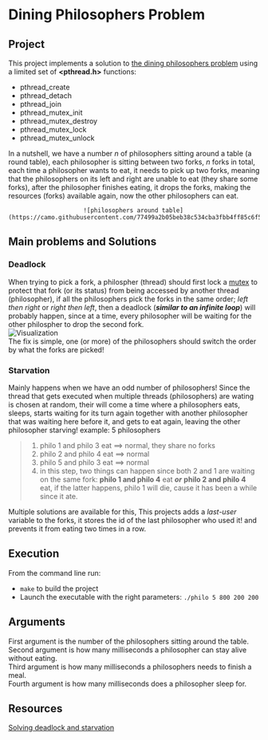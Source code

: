 # Dining Philosophers Problem

## Project

This project implements a solution to [the dining philosophers problem](https://en.wikipedia.org/wiki/Dining_philosophers_problem) using a limited set of **<pthread.h>** functions:
  - pthread_create
  - pthread_detach
  - pthread_join
  - pthread_mutex_init
  - pthread_mutex_destroy
  - pthread_mutex_lock
  - pthread_mutex_unlock

In a nutshell, we have a number _n_ of philosophers sitting around a table (a round table), each philosopher is sitting between two forks, _n_ forks in
total, each time a philosopher wants to eat, it needs to pick up two forks, meaning that the philosophers on its left and right are unable to eat
(they share some forks), after the philosopher finishes eating, it drops the forks, making the resources (forks) available again, now the other
philosophers can eat.  

                         ![philosophers around table](https://camo.githubusercontent.com/77499a2b05beb38c534cba3fbb4ff85c6f59d43cfc8c7dd9807fc92b406bba56/68747470733a2f2f616469742e696f2f696d67732f64696e696e675f7068696c6f736f70686572732f61745f7468655f7461626c652e706e67)

## Main problems and Solutions
 
### Deadlock
  
  When trying to pick a fork, a philospher (thread) should first lock a [mutex](https://en.wikipedia.org/wiki/Lock_(computer_science)) to protect that fork
  (or its status) from being accessed by another thread (philosopher), if all the philosophers pick the forks in the same order; _left then right_ or _right then 
  left_, then a deadlock (**_similar to an infinite loop_**) will probably happen, since at a time, every philosopher will be waiting for the other philospher to 
  drop the second fork.  
  ![Visualization](https://cf2.ppt-online.org/files2/slide/i/IXmgTJMhE12oNPvnW40tYaRB5SkpsKH3rAL6ed/slide-38.jpg)  
  The fix is simple, one (or more) of the philosophers should switch the order by what the forks are picked!
  
### Starvation
 
 Mainly happens when we have an odd number of philosophers!
 Since the thread that gets executed when multiple threads (philosophers) are wating is chosen at random, their will come a time where a philosophers
 eats, sleeps, starts waiting for its turn again together with another philosopher that was waiting here before it, and gets to eat again, leaving the other 
 philosopher starving!
 example: 5 philosophers
 > 1. philo 1 and philo 3 eat ==> normal, they share no forks
 > 2. philo 2 and philo 4 eat ==> normal
 > 3. philo 5 and philo 3 eat ==> normal
 > 4. in this step, two things can happen since both 2 and 1 are waiting on the same fork: **philo 1 and philo 4** eat ***or*** **philo 2 and philo 4** eat, if  the latter happens, philo 1 will die, cause it has been a while since it ate.
  
Multiple solutions are available for this, This projects adds a _last-user_ variable to the forks, it stores the id of the last philosopher who used it! and
prevents it from eating two times in a row.
  
## Execution

From the command line run:

  - `make` to build the project
  - Launch the executable with the right parameters: `./philo 5 800 200 200`

## Arguments

First argument is the number of the philosophers sitting around the table.  
Second argument is how many milliseconds a philosopher can stay alive without eating.  
Third argument is how many milliseconds a philosophers needs to finish a meal.  
Fourth argument is how many milliseconds does a philosopher sleep for.  

## Resources

[Solving deadlock and starvation](http://web.eecs.utk.edu/~mbeck/classes/cs560/560/notes/Dphil/lecture.html)



  
